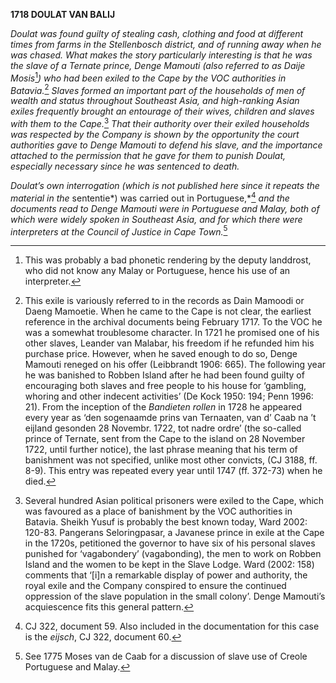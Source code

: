 **1718 DOULAT VAN BALIJ**

*Doulat was found guilty of stealing cash, clothing and food at
different times from farms in the Stellenbosch district, and of running
away when he was chased. What makes the story particularly interesting
is that he was the slave of a Ternate prince, Denge Mamouti (also
referred to as Daije Mosis*[^1]*) who had been exiled to the Cape by the
VOC authorities in Batavia.*[^2] *Slaves formed an important part of the
households of men of wealth and status throughout Southeast Asia, and
high-ranking Asian exiles frequently brought an entourage of their
wives, children and slaves with them to the Cape.*[^3] *That their
authority over their exiled households was respected by the Company is
shown by the opportunity the court authorities gave to Denge Mamouti to
defend his slave, and the importance attached to the permission that he
gave for them to punish Doulat, especially necessary since he was
sentenced to death.*

*Doulat’s own interrogation (which is not published here since it
repeats the material in the* sententie*) was carried out in
Portuguese,*[^4] *and the documents read to Denge Mamouti were in
Portuguese and Malay, both of which were widely spoken in Southeast
Asia, and for which there were interpreters at the Council of Justice in
Cape Town.*[^5]

[^1]: This was probably a bad phonetic rendering by the deputy
    landdrost, who did not know any Malay or Portuguese, hence his use
    of an interpreter.

[^2]: This exile is variously referred to in the records as Dain Mamoodi
    or Daeng Mamoetie. When he came to the Cape is not clear, the
    earliest reference in the archival documents being February 1717. To
    the VOC he was a somewhat troublesome character. In 1721 he promised
    one of his other slaves, Leander van Malabar, his freedom if he
    refunded him his purchase price. However, when he saved enough to do
    so, Denge Mamouti reneged on his offer (Leibbrandt 1906: 665). The
    following year he was banished to Robben Island after he had been
    found guilty of encouraging both slaves and free people to his house
    for ‘gambling, whoring and other indecent activities’ (De Kock 1950:
    194; Penn 1996: 21). From the inception of the *Bandieten rollen* in
    1728 he appeared every year as ‘den sogenaamde prins van Ternaaten,
    van d’ Caab na ’t eijland gesonden 28 Novembr. 1722, tot nadre
    ordre’ (the so-called prince of Ternate, sent from the Cape to the
    island on 28 November 1722, until further notice), the last phrase
    meaning that his term of banishment was not specified, unlike most
    other convicts, (CJ 3188, ff. 8-9). This entry was repeated every
    year until 1747 (ff. 372-73) when he died.

[^3]: Several hundred Asian political prisoners were exiled to the Cape,
    which was favoured as a place of banishment by the VOC authorities
    in Batavia. Sheikh Yusuf is probably the best known today, Ward
    2002: 120-83. Pangerans Seloringpasar, a Javanese prince in exile at
    the Cape in the 1720s, petitioned the governor to have six of his
    personal slaves punished for ‘vagabondery’ (vagabonding), the men to
    work on Robben Island and the women to be kept in the Slave Lodge.
    Ward (2002: 158) comments that ‘\[i\]n a remarkable display of power
    and authority, the royal exile and the Company conspired to ensure
    the continued oppression of the slave population in the small
    colony’. Denge Mamouti’s acquiescence fits this general pattern.

[^4]: CJ 322, document 59. Also included in the documentation for this
    case is the *eijsch*, CJ 322, document 60.

[^5]: See 1775 Moses van de Caab for a discussion of slave use of Creole
    Portuguese and Malay.
